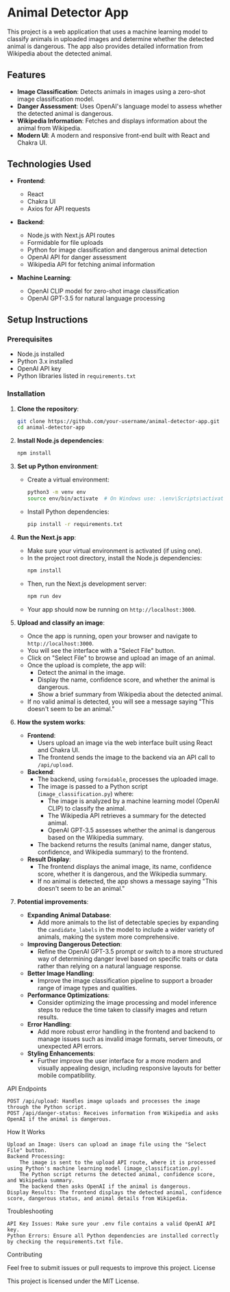 # Animal Detector App

This project is a web application that uses a machine learning model to classify animals in uploaded images and determine whether the detected animal is dangerous. The app also provides detailed information from Wikipedia about the detected animal.

## Features

- **Image Classification**: Detects animals in images using a zero-shot image classification model.
- **Danger Assessment**: Uses OpenAI's language model to assess whether the detected animal is dangerous.
- **Wikipedia Information**: Fetches and displays information about the animal from Wikipedia.
- **Modern UI**: A modern and responsive front-end built with React and Chakra UI.

## Technologies Used

- **Frontend**: 
  - React
  - Chakra UI
  - Axios for API requests

- **Backend**: 
  - Node.js with Next.js API routes
  - Formidable for file uploads
  - Python for image classification and dangerous animal detection
  - OpenAI API for danger assessment
  - Wikipedia API for fetching animal information

- **Machine Learning**:
  - OpenAI CLIP model for zero-shot image classification
  - OpenAI GPT-3.5 for natural language processing

## Setup Instructions

### Prerequisites

- Node.js installed
- Python 3.x installed
- OpenAI API key
- Python libraries listed in `requirements.txt`

### Installation

1. **Clone the repository**:
   ```bash
   git clone https://github.com/your-username/animal-detector-app.git
   cd animal-detector-app
   
2. **Install Node.js dependencies**:
   ```bash
   npm install

3. **Set up Python environment**:
   - Create a virtual environment:
     ```bash
     python3 -m venv env
     source env/bin/activate  # On Windows use: .\env\Scripts\activate
     ```
   - Install Python dependencies:
     ```bash
     pip install -r requirements.txt
     ```
4. **Run the Next.js app**:
   - Make sure your virtual environment is activated (if using one).
   - In the project root directory, install the Node.js dependencies:
     ```bash
     npm install
     ```
   - Then, run the Next.js development server:
     ```bash
     npm run dev
     ```
   - Your app should now be running on `http://localhost:3000`.

5. **Upload and classify an image**:
   - Once the app is running, open your browser and navigate to `http://localhost:3000`.
   - You will see the interface with a "Select File" button.
   - Click on "Select File" to browse and upload an image of an animal.
   - Once the upload is complete, the app will:
     - Detect the animal in the image.
     - Display the name, confidence score, and whether the animal is dangerous.
     - Show a brief summary from Wikipedia about the detected animal.
   - If no valid animal is detected, you will see a message saying "This doesn't seem to be an animal."
     
6. **How the system works**:
   - **Frontend**:
     - Users upload an image via the web interface built using React and Chakra UI.
     - The frontend sends the image to the backend via an API call to `/api/upload`.
   - **Backend**:
     - The backend, using `formidable`, processes the uploaded image.
     - The image is passed to a Python script (`image_classification.py`) where:
       - The image is analyzed by a machine learning model (OpenAI CLIP) to classify the animal.
       - The Wikipedia API retrieves a summary for the detected animal.
       - OpenAI GPT-3.5 assesses whether the animal is dangerous based on the Wikipedia summary.
     - The backend returns the results (animal name, danger status, confidence, and Wikipedia summary) to the frontend.
   - **Result Display**:
     - The frontend displays the animal image, its name, confidence score, whether it is dangerous, and the Wikipedia summary.
     - If no animal is detected, the app shows a message saying "This doesn't seem to be an animal."

7. **Potential improvements**:
   - **Expanding Animal Database**: 
     - Add more animals to the list of detectable species by expanding the `candidate_labels` in the model to include a wider variety of animals, making the system more comprehensive.
   - **Improving Dangerous Detection**:
     - Refine the OpenAI GPT-3.5 prompt or switch to a more structured way of determining danger level based on specific traits or data rather than relying on a natural language response.
   - **Better Image Handling**:
     - Improve the image classification pipeline to support a broader range of image types and qualities.
   - **Performance Optimizations**:
     - Consider optimizing the image processing and model inference steps to reduce the time taken to classify images and return results.
   - **Error Handling**:
     - Add more robust error handling in the frontend and backend to manage issues such as invalid image formats, server timeouts, or unexpected API errors.
   - **Styling Enhancements**:
     - Further improve the user interface for a more modern and visually appealing design, including responsive layouts for better mobile compatibility.


API Endpoints

    POST /api/upload: Handles image uploads and processes the image through the Python script.
    POST /api/danger-status: Receives information from Wikipedia and asks OpenAI if the animal is dangerous.

How It Works

    Upload an Image: Users can upload an image file using the "Select File" button.
    Backend Processing:
        The image is sent to the upload API route, where it is processed using Python's machine learning model (image_classification.py).
        The Python script returns the detected animal, confidence score, and Wikipedia summary.
        The backend then asks OpenAI if the animal is dangerous.
    Display Results: The frontend displays the detected animal, confidence score, dangerous status, and animal details from Wikipedia.

Troubleshooting

    API Key Issues: Make sure your .env file contains a valid OpenAI API key.
    Python Errors: Ensure all Python dependencies are installed correctly by checking the requirements.txt file.

Contributing

Feel free to submit issues or pull requests to improve this project.
License

This project is licensed under the MIT License.
